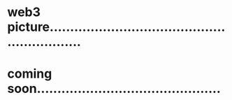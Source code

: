 # web3 picture.............................................................
# coming soon.............................................
